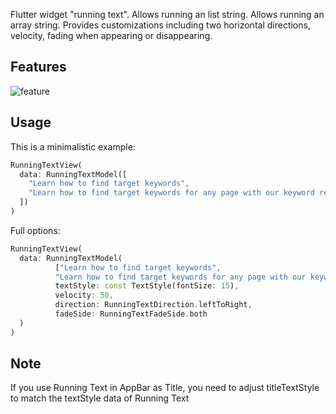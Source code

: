 Flutter widget "running text". Allows running an list string. Allows running an array string.
Provides customizations including two horizontal directions, velocity, fading when appearing or
disappearing.

## Features

![feature](https://github.com/ngoclinhst98/FlutterRunningText/assets/65496918/1def81b3-e0fd-4574-9de2-4f6cdcf3c61b)

## Usage

This is a minimalistic example:
```dart
RunningTextView(
  data: RunningTextModel([
    "Learn how to find target keywords",
    "Learn how to find target keywords for any page with our keyword research guide."
  ])
)
```
Full options:
```dart
RunningTextView(
  data: RunningTextModel(
          ["Learn how to find target keywords",
          "Learn how to find target keywords for any page with our keyword research guide."],
          textStyle: const TextStyle(fontSize: 15),
          velocity: 50,
          direction: RunningTextDirection.leftToRight,
          fadeSide: RunningTextFadeSide.both
  )
)
```

## Note

If you use Running Text in AppBar as Title, you need to adjust titleTextStyle to match the textStyle data of Running Text
